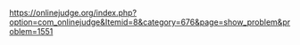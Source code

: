https://onlinejudge.org/index.php?option=com_onlinejudge&Itemid=8&category=676&page=show_problem&problem=1551